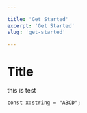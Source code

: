 ```yaml
---

title: 'Get Started'
excerpt: 'Get Started'
slug: 'get-started'

---
```


# Title 

this is test

```tsx
const x:string = "ABCD";
```